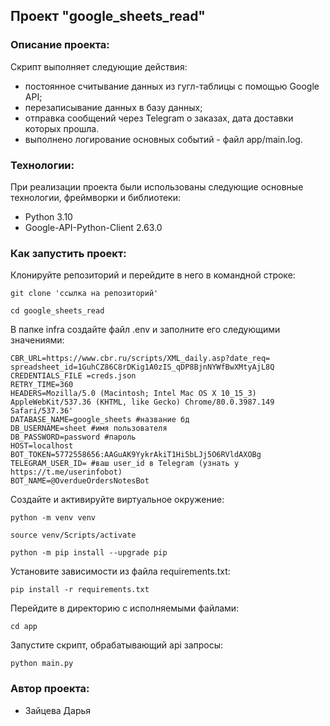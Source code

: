 ##  Проект "google_sheets_read"

### Описание проекта:

Скрипт выполняет следующие действия: 
- постоянное считывание данных из гугл-таблицы с помощью Google API;
- перезаписывание данных в базу данных;
- отправка сообщений через Telegram о заказах, дата доставки которых прошла.
- выполнено логирование основных событий - файл app/main.log.

### Технологии:

При реализации проекта были использованы следующие основные технологии, фреймворки и библиотеки:
- Python 3.10
- Google-API-Python-Client 2.63.0


### Как запустить проект:
Клонируйте репозиторий и перейдите в него в командной строке:

```
git clone 'ссылка на репозиторий'
```

```
cd google_sheets_read
```

В папке infra cоздайте файл .env и заполните его следующими значениями:

```
CBR_URL=https://www.cbr.ru/scripts/XML_daily.asp?date_req=
spreadsheet_id=1GuhCZ86C8rDKig1A0zIS_qDP8BjnNYWfBwXMtyAjL8Q
CREDENTIALS_FILE =creds.json
RETRY_TIME=360
HEADERS=Mozilla/5.0 (Macintosh; Intel Mac OS X 10_15_3) AppleWebKit/537.36 (KHTML, like Gecko) Chrome/80.0.3987.149 Safari/537.36'
DATABASE_NAME=google_sheets #название бд
DB_USERNAME=sheet #имя пользователя
DB_PASSWORD=password #пароль
HOST=localhost
BOT_TOKEN=5772558656:AAGuAK9YykrAkiT1Hi5bLJj5O6RVldAXOBg
TELEGRAM_USER_ID= #ваш user_id в Telegram (узнать у https://t.me/userinfobot)
BOT_NAME=@OverdueOrdersNotesBot
```

Cоздайте и активируйте виртуальное окружение:

```
python -m venv venv
```

```
source venv/Scripts/activate
```
```
python -m pip install --upgrade pip
```

Установите зависимости из файла requirements.txt:

```
pip install -r requirements.txt
```

Перейдите в директорию с исполняемыми файлами:

```
cd app
```

Запустите скрипт, обрабатывающий api запросы:

```
python main.py
```

### Автор проекта:
- Зайцева Дарья
